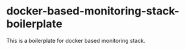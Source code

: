 # docker-based-monitoring-stack-boilerplate
This is a boilerplate for docker based monitoring stack.
